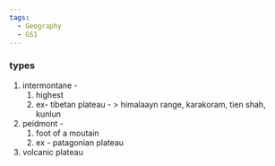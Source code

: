```yaml
---
tags:
  - Geography
  - GS1
---
```

### types
1. intermontane - 
	1. highest
	2. ex- tibetan plateau - > himalaayn range, karakoram, tien shah, kunlun
2. peidmont - 
	1. foot of a moutain
	2. ex - patagonian plateau
3. volcanic plateau